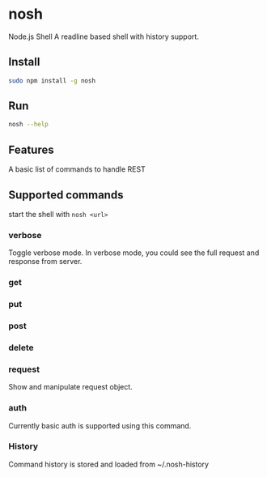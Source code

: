 # nosh
Node.js Shell
A readline based shell with history support. 

## Install
```sh
sudo npm install -g nosh
```

## Run
```sh
nosh --help
```

## Features
A basic list of commands to handle REST

## Supported commands

start the shell with ```nosh <url>```

### verbose
Toggle verbose mode. In verbose mode, you could see the full request and response from server.

### get
### put
### post
### delete

### request
Show and manipulate request object. 

### auth
Currently basic auth is supported using this command.

### History
Command history is stored and loaded from ~/.nosh-history
